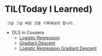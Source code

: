 # TIL(Today I Learned)
```
 그날 그날 배운 것을 기록해보려 합니다.
```



* DLS in Cousera
  * [Logistic Regression](https://github.com/juncheolShin/TIL-Today-I-Learned-/blob/main/Cousera/Deep%20Learning%20specialization/Logistic%20Regression%20as%20a%20neural%20network.md)
  * [Gradiant Descent](https://github.com/juncheolShin/TIL-Today-I-Learned-/blob/main/Cousera/Deep%20Learning%20specialization/Logistic%20Regression%20as%20a%20neural%20network-2.md)
  * [Logistic Regression Gradiant Descent](https://github.com/juncheolShin/TIL-Today-I-Learned-/blob/main/Cousera/Deep%20Learning%20specialization/Logistic%20Regression%20Gradient%20Descent.md)
